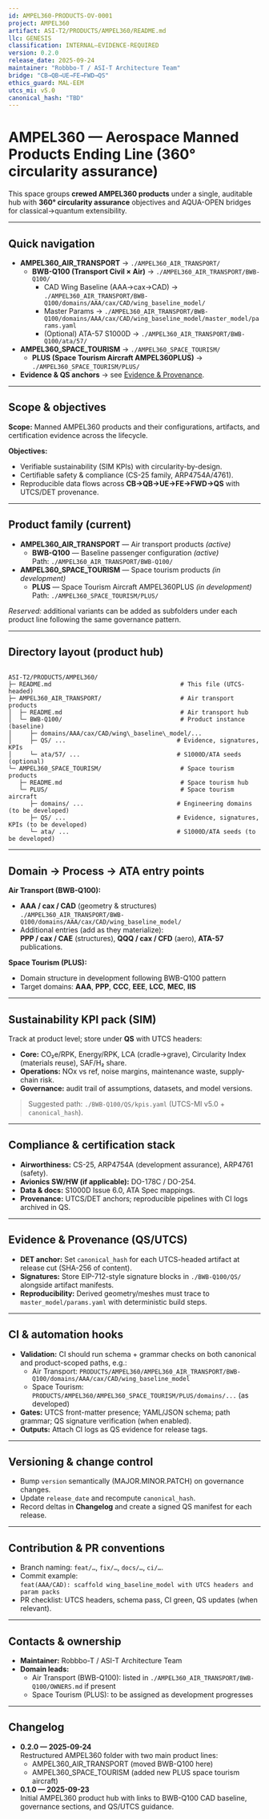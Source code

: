 ```yaml
---
id: AMPEL360-PRODUCTS-OV-0001
project: AMPEL360
artifact: ASI-T2/PRODUCTS/AMPEL360/README.md
llc: GENESIS
classification: INTERNAL–EVIDENCE-REQUIRED
version: 0.2.0
release_date: 2025-09-24
maintainer: "Robbbo-T / ASI-T Architecture Team"
bridge: "CB→QB→UE→FE→FWD→QS"
ethics_guard: MAL-EEM
utcs_mi: v5.0
canonical_hash: "TBD"
---
```


# AMPEL360 — Aerospace Manned Products Ending Line (360° circularity assurance)

This space groups **crewed AMPEL360 products** under a single, auditable hub with **360° circularity assurance** objectives and AQUA-OPEN bridges for classical→quantum extensibility.

---

## Quick navigation

- **AMPEL360_AIR_TRANSPORT** → `./AMPEL360_AIR_TRANSPORT/`
  - **BWB-Q100 (Transport Civil × Air)** → `./AMPEL360_AIR_TRANSPORT/BWB-Q100/`
    - CAD Wing Baseline (AAA→cax→CAD) → `./AMPEL360_AIR_TRANSPORT/BWB-Q100/domains/AAA/cax/CAD/wing_baseline_model/`
    - Master Params → `./AMPEL360_AIR_TRANSPORT/BWB-Q100/domains/AAA/cax/CAD/wing_baseline_model/master_model/params.yaml`
    - (Optional) ATA-57 S1000D → `./AMPEL360_AIR_TRANSPORT/BWB-Q100/ata/57/`
- **AMPEL360_SPACE_TOURISM** → `./AMPEL360_SPACE_TOURISM/`
  - **PLUS (Space Tourism Aircraft AMPEL360PLUS)** → `./AMPEL360_SPACE_TOURISM/PLUS/`
- **Evidence & QS anchors** → see [Evidence & Provenance](#evidence--provenance-qsutcs).

---

## Scope & objectives

**Scope:** Manned AMPEL360 products and their configurations, artifacts, and certification evidence across the lifecycle.

**Objectives:**
- Verifiable sustainability (SIM KPIs) with circularity-by-design.
- Certifiable safety & compliance (CS-25 family, ARP4754A/4761).
- Reproducible data flows across **CB→QB→UE→FE→FWD→QS** with UTCS/DET provenance.

---

## Product family (current)

- **AMPEL360_AIR_TRANSPORT** — Air transport products *(active)*
  - **BWB-Q100** — Baseline passenger configuration *(active)*  
    Path: `./AMPEL360_AIR_TRANSPORT/BWB-Q100/`
- **AMPEL360_SPACE_TOURISM** — Space tourism products *(in development)*
  - **PLUS** — Space Tourism Aircraft AMPEL360PLUS *(in development)*
    Path: `./AMPEL360_SPACE_TOURISM/PLUS/`

_Reserved:_ additional variants can be added as subfolders under each product line following the same governance pattern.

---

## Directory layout (product hub)

```

ASI-T2/PRODUCTS/AMPEL360/
├─ README.md                                    # This file (UTCS-headed)
├─ AMPEL360_AIR_TRANSPORT/                      # Air transport products
│  ├─ README.md                                 # Air transport hub
│  └─ BWB-Q100/                                 # Product instance (baseline)
│     ├─ domains/AAA/cax/CAD/wing\_baseline\_model/...
│     ├─ QS/ ...                               # Evidence, signatures, KPIs
│     └─ ata/57/ ...                           # S1000D/ATA seeds (optional)
└─ AMPEL360_SPACE_TOURISM/                      # Space tourism products
   ├─ README.md                                 # Space tourism hub
   └─ PLUS/                                     # Space tourism aircraft
      ├─ domains/ ...                          # Engineering domains (to be developed)
      ├─ QS/ ...                               # Evidence, signatures, KPIs (to be developed)
      └─ ata/ ...                              # S1000D/ATA seeds (to be developed)

```

---

## Domain → Process → ATA entry points

**Air Transport (BWB-Q100):**
- **AAA / cax / CAD** (geometry & structures)  
  `./AMPEL360_AIR_TRANSPORT/BWB-Q100/domains/AAA/cax/CAD/wing_baseline_model/`
- Additional entries (add as they materialize):  
  **PPP / cax / CAE** (structures), **QQQ / cax / CFD** (aero), **ATA-57** publications.

**Space Tourism (PLUS):**
- Domain structure in development following BWB-Q100 pattern
- Target domains: **AAA**, **PPP**, **CCC**, **EEE**, **LCC**, **MEC**, **IIS**

---

## Sustainability KPI pack (SIM)

Track at product level; store under **QS** with UTCS headers:

- **Core:** CO₂e/RPK, Energy/RPK, LCA (cradle→grave), Circularity Index (materials reuse), SAF/H₂ share.
- **Operations:** NOx vs ref, noise margins, maintenance waste, supply-chain risk.
- **Governance:** audit trail of assumptions, datasets, and model versions.

> Suggested path: `./BWB-Q100/QS/kpis.yaml` (UTCS-MI v5.0 + `canonical_hash`).

---

## Compliance & certification stack

- **Airworthiness:** CS-25, ARP4754A (development assurance), ARP4761 (safety).  
- **Avionics SW/HW (if applicable):** DO-178C / DO-254.  
- **Data & docs:** S1000D Issue 6.0, ATA Spec mappings.  
- **Provenance:** UTCS/DET anchors; reproducible pipelines with CI logs archived in QS.

---

## Evidence & Provenance (QS/UTCS)

- **DET anchor:** Set `canonical_hash` for each UTCS-headed artifact at release cut (SHA-256 of content).  
- **Signatures:** Store EIP-712-style signature blocks in `./BWB-Q100/QS/` alongside artifact manifests.  
- **Reproducibility:** Derived geometry/meshes must trace to `master_model/params.yaml` with deterministic build steps.

---

## CI & automation hooks

- **Validation:** CI should run schema + grammar checks on both canonical and product-scoped paths, e.g.:
  - Air Transport: `PRODUCTS/AMPEL360/AMPEL360_AIR_TRANSPORT/BWB-Q100/domains/AAA/cax/CAD/wing_baseline_model`
  - Space Tourism: `PRODUCTS/AMPEL360/AMPEL360_SPACE_TOURISM/PLUS/domains/...` (as developed)
- **Gates:** UTCS front-matter presence; YAML/JSON schema; path grammar; QS signature verification (when enabled).
- **Outputs:** Attach CI logs as QS evidence for release tags.

---

## Versioning & change control

- Bump `version` semantically (MAJOR.MINOR.PATCH) on governance changes.  
- Update `release_date` and recompute `canonical_hash`.  
- Record deltas in **Changelog** and create a signed QS manifest for each release.

---

## Contribution & PR conventions

- Branch naming: `feat/…`, `fix/…`, `docs/…`, `ci/…`.  
- Commit example:  
  `feat(AAA/CAD): scaffold wing_baseline_model with UTCS headers and param packs`
- PR checklist: UTCS headers, schema pass, CI green, QS updates (when relevant).

---

## Contacts & ownership

- **Maintainer:** Robbbo-T / ASI-T Architecture Team  
- **Domain leads:** 
  - Air Transport (BWB-Q100): listed in `./AMPEL360_AIR_TRANSPORT/BWB-Q100/OWNERS.md` if present
  - Space Tourism (PLUS): to be assigned as development progresses

---

## Changelog

- **0.2.0 — 2025-09-24**  
  Restructured AMPEL360 folder with two main product lines:
  - AMPEL360_AIR_TRANSPORT (moved BWB-Q100 here)
  - AMPEL360_SPACE_TOURISM (added new PLUS space tourism aircraft)
- **0.1.0 — 2025-09-23**  
  Initial AMPEL360 product hub with links to BWB-Q100 CAD baseline, governance sections, and QS/UTCS guidance.
```


